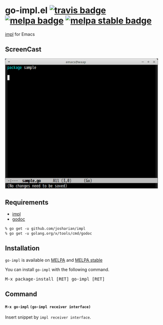 # go-impl.el [![travis badge][travis-badge]][travis-link] [![melpa badge][melpa-badge]][melpa-link] [![melpa stable badge][melpa-stable-badge]][melpa-stable-link]

[impl](https://github.com/josharian/impl) for Emacs

## ScreenCast

![go-impl.el](image/go-impl.gif)


## Requirements

- [impl](https://github.com/josharian/impl)
- [godoc](https://godoc.org/golang.org/x/tools/cmd/godoc)

```
% go get -u github.com/josharian/impl
% go get -u golang.org/x/tools/cmd/godoc
```


## Installation

`go-impl` is available on [MELPA](https://melpa.org/) and [MELPA stable](https://stable.melpa.org/)

You can install `go-impl` with the following command.

<kbd>M-x package-install [RET] go-impl [RET]</kbd>


## Command

#### `M-x go-impl` `(go-impl receiver interface)`

Insert snippet by `impl receiver interface`.

[travis-badge]: https://travis-ci.org/syohex/emacs-go-impl.svg
[travis-link]: https://travis-ci.org/syohex/emacs-go-impl
[melpa-link]: https://melpa.org/#/go-impl
[melpa-stable-link]: https://stable.melpa.org/#/go-impl
[melpa-badge]: https://melpa.org/packages/go-impl-badge.svg
[melpa-stable-badge]: https://stable.melpa.org/packages/go-impl-badge.svg
